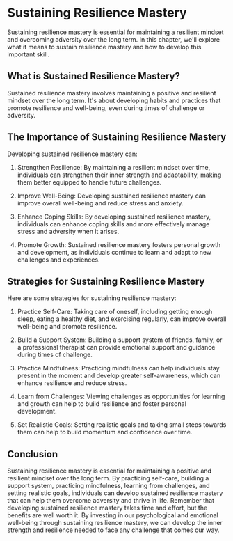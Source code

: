 Sustaining Resilience Mastery
=========================================

Sustaining resilience mastery is essential for maintaining a resilient mindset and overcoming adversity over the long term. In this chapter, we'll explore what it means to sustain resilience mastery and how to develop this important skill.

What is Sustained Resilience Mastery?
-------------------------------------

Sustained resilience mastery involves maintaining a positive and resilient mindset over the long term. It's about developing habits and practices that promote resilience and well-being, even during times of challenge or adversity.

The Importance of Sustaining Resilience Mastery
-----------------------------------------------

Developing sustained resilience mastery can:

1. Strengthen Resilience: By maintaining a resilient mindset over time, individuals can strengthen their inner strength and adaptability, making them better equipped to handle future challenges.

2. Improve Well-Being: Developing sustained resilience mastery can improve overall well-being and reduce stress and anxiety.

3. Enhance Coping Skills: By developing sustained resilience mastery, individuals can enhance coping skills and more effectively manage stress and adversity when it arises.

4. Promote Growth: Sustained resilience mastery fosters personal growth and development, as individuals continue to learn and adapt to new challenges and experiences.

Strategies for Sustaining Resilience Mastery
--------------------------------------------

Here are some strategies for sustaining resilience mastery:

1. Practice Self-Care: Taking care of oneself, including getting enough sleep, eating a healthy diet, and exercising regularly, can improve overall well-being and promote resilience.

2. Build a Support System: Building a support system of friends, family, or a professional therapist can provide emotional support and guidance during times of challenge.

3. Practice Mindfulness: Practicing mindfulness can help individuals stay present in the moment and develop greater self-awareness, which can enhance resilience and reduce stress.

4. Learn from Challenges: Viewing challenges as opportunities for learning and growth can help to build resilience and foster personal development.

5. Set Realistic Goals: Setting realistic goals and taking small steps towards them can help to build momentum and confidence over time.

Conclusion
----------

Sustaining resilience mastery is essential for maintaining a positive and resilient mindset over the long term. By practicing self-care, building a support system, practicing mindfulness, learning from challenges, and setting realistic goals, individuals can develop sustained resilience mastery that can help them overcome adversity and thrive in life. Remember that developing sustained resilience mastery takes time and effort, but the benefits are well worth it. By investing in our psychological and emotional well-being through sustaining resilience mastery, we can develop the inner strength and resilience needed to face any challenge that comes our way.
